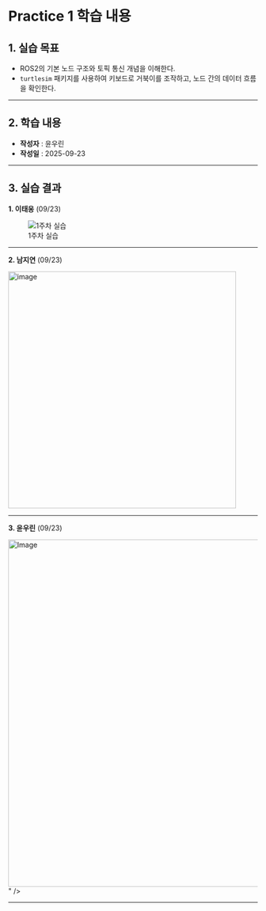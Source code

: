 # Practice 1 학습 내용

## 1. 실습 목표
- ROS2의 기본 노드 구조와 토픽 통신 개념을 이해한다.
- `turtlesim` 패키지를 사용하여 키보드로 거북이를 조작하고, 노드 간의 데이터 흐름을 확인한다.

---
## 2. 학습 내용
  
- **작성자** : 윤우린
- **작성일** : 2025-09-23

---
## 3. 실습 결과

  **1. 이태웅** (09/23)
<figure>
    <img src="https://i.esdrop.com/d/f/TofYJ3q0s2/dwU2Clnpeu.png" title="1주차 실습">    
    <figcaption>1주차 실습</figcaption>
</figure>

---
**2. 남지연** (09/23)

<img width="460" height="479" alt="image" src="https://github.com/user-attachments/assets/0cb5594b-7e10-4c9f-a008-9c11dfe75968" />

---
**3. 윤우린** (09/23)

<img width="717" height="702" alt="Image" src="https://github.com/user-attachments/assets/b3f0a9d3-1b9e-4654-9187-175b5f118bcb" />" />

---
